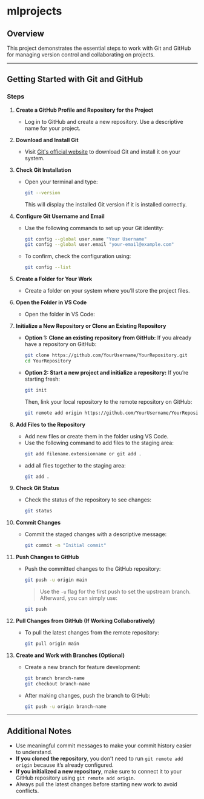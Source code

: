 # mlprojects

## Overview
This project demonstrates the essential steps to work with Git and GitHub for managing version control and collaborating on projects.

---

## Getting Started with Git and GitHub

### **Steps**

1. **Create a GitHub Profile and Repository for the Project**
   - Log in to GitHub and create a new repository. Use a descriptive name for your project.

2. **Download and Install Git**
   - Visit [Git's official website](https://git-scm.com/) to download Git and install it on your system.

3. **Check Git Installation**
   - Open your terminal and type:
     ```bash
     git --version
     ```
     This will display the installed Git version if it is installed correctly.

4. **Configure Git Username and Email**
   - Use the following commands to set up your Git identity:
     ```bash
     git config --global user.name "Your Username"
     git config --global user.email "your-email@example.com"
     ```
   - To confirm, check the configuration using:
     ```bash
     git config --list
     ```

5. **Create a Folder for Your Work**
   - Create a folder on your system where you’ll store the project files.

6. **Open the Folder in VS Code**
   - Open the folder in VS Code:

7. **Initialize a New Repository or Clone an Existing Repository**
   - **Option 1: Clone an existing repository from GitHub:**
     If you already have a repository on GitHub:
     ```bash
     git clone https://github.com/YourUsername/YourRepository.git
     cd YourRepository
     ```
   - **Option 2: Start a new project and initialize a repository:**
     If you’re starting fresh:
     ```bash
     git init
     ```
     Then, link your local repository to the remote repository on GitHub:
     ```bash
     git remote add origin https://github.com/YourUsername/YourRepository.git
     ```

8. **Add Files to the Repository**
   - Add new files or create them in the folder using VS Code.
   - Use the following command to add files to the staging area:
     ```bash
     git add filename.extensionname or git add .
     ```
   - add all files together to the staging area:
     ```bash
     git add .
     ```

9. **Check Git Status**
    - Check the status of the repository to see changes:
      ```bash
      git status
      ```

10. **Commit Changes**
    - Commit the staged changes with a descriptive message:
      ```bash
      git commit -m "Initial commit"
      ```

11. **Push Changes to GitHub**
    - Push the committed changes to the GitHub repository:
      ```bash
      git push -u origin main
      ```
      > Use the `-u` flag for the first push to set the upstream branch. Afterward, you can simply use:
      ```bash
      git push
      ```

12. **Pull Changes from GitHub (If Working Collaboratively)**
    - To pull the latest changes from the remote repository:
      ```bash
      git pull origin main
      ```

13. **Create and Work with Branches (Optional)**
    - Create a new branch for feature development:
      ```bash
      git branch branch-name
      git checkout branch-name
      ```
    - After making changes, push the branch to GitHub:
      ```bash
      git push -u origin branch-name
      ```

---

## Additional Notes

- Use meaningful commit messages to make your commit history easier to understand.
- **If you cloned the repository**, you don’t need to run `git remote add origin` because it’s already configured.
- **If you initialized a new repository**, make sure to connect it to your GitHub repository using `git remote add origin`.
- Always pull the latest changes before starting new work to avoid conflicts.

